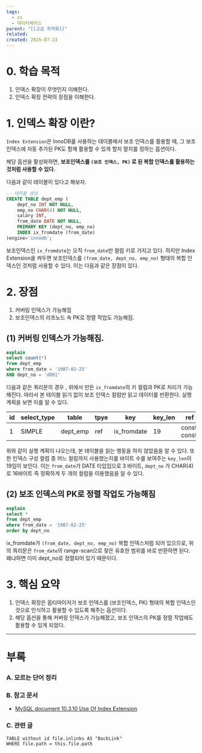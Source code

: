 ```yaml
---
tags:
  - cs
  - 데이터베이스
parent: "[[고급 최적화]]"
related: 
created: 2025-07-23
---
```


# 0. 학습 목적
1. 인덱스 확장이 무엇인지 이해한다.
2. 인덱스 확장 전략의 장점을 이해한다.

# 1. 인덱스 확장 이란? 
`Index Extension`은 InnoDB를 사용하는 테이블에서 보조 인덱스를 활용할 때, 그 보조 인덱스에 자동 추가된 PK도 함께 활용할 수 있게 할지 말지를 정하는 옵션이다. 

해당 옵션을 활성화하면, **보조인덱스를 `(보조 인덱스, PK)` 로 된 복합 인덱스를 활용하는 것처럼 사용할 수 있다.**

다음과 같이 테이블이 있다고 해보자.

```sql
-- 테이블 생성
CREATE TABLE dept_emp (
	dept_no INT NOT NULL,
    emp_no CHAR(4) NOT NULL,
    salary INT,
    from_date DATE NOT NULL,
    PRIMARY KEY (dept_no, emp_no)
    INDEX ix_fromdate (from_date)
)engine='innodb';
```

보조인덱스인 `ix_fromdate`는 오직 `from_date`만 컬럼 키로 가지고 있다. 하지만 Index Extension을 켜두면 보조인덱스를 `(from_date, dept_no, emp_no)` 형태의 복합 인덱스인 것처럼 사용할 수 있다. 이는 다음과 같은 장점이 있다.

# 2. 장점
1. 커버링 인덱스가 가능해짐
2. 보조인덱스의 리프노드 속 PK로 정렬 작업도 가능해짐.
## (1) 커버링 인덱스가 가능해짐.
```sql
explain
select count(*) 
from dept_emp 
where from_date = '1987-02-25' 
AND dept_no = 'd001' 
```

다음과 같은 쿼리문의 경우 , 위에서 만든 `ix_fromdate`의 키 컬럼과 PK로 처리가 가능해진다. 따라서 본 테이블 읽기 없이 보조 인덱스 컬럼만 읽고 데이터를 반환한다. 
실행 계획을 보면 이를 알 수 있다.

| id  | select_type | table    | tpye | key         | key_len | ref          |
| --- | ----------- | -------- | ---- | ----------- | ------- | ------------ |
| 1   | SIMPLE      | dept_emp | ref  | ix_fromdate | 19      | const, const |

위와 같이 실행 계획이 나오는데, 본 테이블을 읽는 행동을 하지 않았음을 알 수 있다. 또한 인덱스 구성 컬럼 중 어느 컬럼까지 사용했는지를 바이트 수를 보여주는 `key_len`이 19임이 보인다. 이는 `from_date`가 DATE 타입임으로 3 바이트, `dept_no` 가 CHAR(4)로 16바이트 즉 정확하게 두 개의 컬럼을 이용했음을 알 수 있다.

## (2) 보조 인덱스의 PK로 정렬 작업도 가능해짐
```sql
explain
select * 
from dept_emp 
where from_date = '1987-02-25' 
order by dept_no 
```
ix_fromdate가 `(from_date, dept_no, emp_no)` 복합 인덱스처럼 되어 있으므로, 위의 쿼리문은 `from_date`의 range-scan으로 찾은 유효한 범위를 바로 반환하면 된다. 왜냐하면 이미 dept_no로 정렬되어 있기 때문이다.

# 3. 핵심 요약
1. 인덱스 확장은 옵티마이저가 보조 인덱스를 (보조인덱스, PK) 형태의 복합 인덱스인 것으로 인식하고 활용할 수 있도록 해주는 옵션이다. 
2. 해당 옵션을 통해 커버링 인덱스가 가능해졌고, 보조 인덱스의 PK를 정렬 작업에도 활용할 수 있게 되었다.

---

# 부록

### A. 모르는 단어 정리 

###  B. 참고 문서
- [MySQL document 10.3.10 Use Of Index Extension](https://dev.mysql.com/doc/refman/8.4/en/index-extensions.html)

### C. 관련 글

```dataview
TABLE without id file.inlinks AS "BackLink"
WHERE file.path = this.file.path
```

